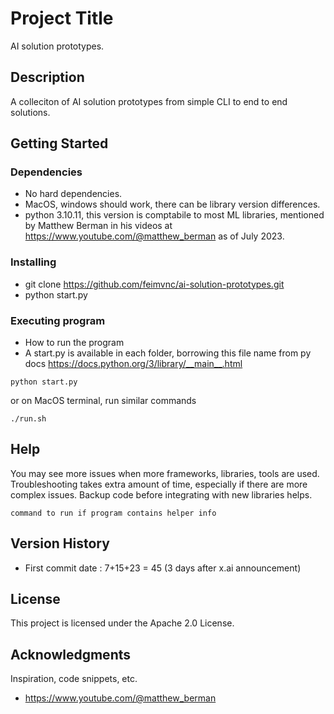 # Project Title

AI solution prototypes. 

## Description

A colleciton of AI solution prototypes from simple CLI to end to end solutions.

## Getting Started

### Dependencies

* No hard dependencies.
* MacOS, windows should work, there can be library version differences.
* python 3.10.11, this version is comptabile to most ML libraries, mentioned by Matthew Berman in his videos at https://www.youtube.com/@matthew_berman as of July 2023.


### Installing

* git clone https://github.com/feimvnc/ai-solution-prototypes.git
* python start.py

### Executing program

* How to run the program
* A start.py is available in each folder, borrowing this file name from py docs https://docs.python.org/3/library/__main__.html
```
python start.py
```

or on MacOS terminal, run similar commands
```
./run.sh
```

## Help

You may see more issues when more frameworks, libraries, tools are used.
Troubleshooting takes extra amount of time, especially if there are more complex issues.
Backup code before integrating with new libraries helps. 
```
command to run if program contains helper info
```

## Version History

* First commit date : 7+15+23 = 45 (3 days after x.ai announcement)

## License

This project is licensed under the Apache 2.0 License.

## Acknowledgments

Inspiration, code snippets, etc.
* https://www.youtube.com/@matthew_berman